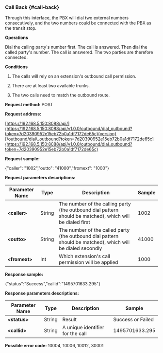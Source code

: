 ### Call Back {#call-back}

Through this interface, the PBX will dial two external numbers consecutively, and the two numbers could be connected with the PBX as the transit stop.

**Operations**

Dial the calling party's number first. The call is answered. Then dial the called party's number. The call is answered. The two parties are therefore connected.

**Conditions**

1. The calls will rely on an extension's outbound call permission.

2. There are at least two available trunks.

3. The two calls need to match the outbound route.

**Request method:** POST

**Request address:**

[https://192.168.5.150:8088/api/](https://192.168.5.150:8088/api/v1.0.0/outbound/dial_outbound?token=7d20390952e15eb72b0a1df7172de65c){version}[/outbound/dial\_outbound?token=7d20390952e15eb72b0a1df7172de65c](https://192.168.5.150:8088/api/v1.0.0/outbound/dial_outbound?token=7d20390952e15eb72b0a1df7172de65c)

**Request sample:**

{"caller": "1002","outto": "41000","fromext": "1000"}

**Request parameters descriptions:**

| **Parameter Name** | **Type** | **Description** | **Sample** |
| --- | --- | --- | --- |
| **&lt;caller&gt;** | String | The number of the calling party \(the outbound dial pattern should be matched\), which will be dialed first | 1002 |
| **&lt;outto&gt;** | String | The number of the called party \(the outbound dial pattern should be matched\), which will be dialed secondly | 41000 |
| **&lt;fromext&gt;** | Int | Which extension's call permission will be applied | 1000 |

**Response sample:**

{"status":"Success","callid":"1495701633.295"}

**Response parameters descriptions:**

| **Parameter Name** | **Type** | **Description** | **Sample** |
| --- | --- | --- | --- |
| **&lt;status&gt;** | String | Result | Success or Failed |
| **&lt;callid&gt;** | String | A unique identifier for the call | 1495701633.295 |

**Possible error code:** 10004, 10006, 10012, 30001

